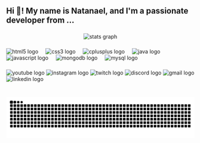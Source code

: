 <h2 align="left">Hi 👋! My name is Natanael, and I'm a passionate developer from ...</h2>

###  
<div align="center">  
  <img src="https://github-readme-stats.vercel.app/api?username=natanaelvinedjapri&hide_title=false&hide_rank=false&show_icons=true&include_all_commits=true&count_private=true&disable_animations=false&theme=dracula&locale=en&hide_border=false" height="150" alt="stats graph"  />  
<!--   <img src="https://github-readme-stats.vercel.app/api/top-langs?username=natanaelvinedjapri&locale=en&hide_title=false&layout=compact&card_width=320&langs_count=5&theme=dracula&hide_border=false" height="150" alt="languages graph"  />  -->
</div>  

###  


###  
<div align="left">  
  <img src="https://cdn.jsdelivr.net/gh/devicons/devicon/icons/html5/html5-original.svg" height="30" alt="html5 logo" />  
  <img width="12" />  
  <img src="https://cdn.jsdelivr.net/gh/devicons/devicon/icons/css3/css3-original.svg" height="30" alt="css3 logo" />  
  <img width="12" />  
  <img src="https://cdn.jsdelivr.net/gh/devicons/devicon/icons/cplusplus/cplusplus-original.svg" height="30" alt="cplusplus logo" />  
  <img width="12" />  
  <img src="https://cdn.jsdelivr.net/gh/devicons/devicon/icons/java/java-original.svg" height="30" alt="java logo" />  
  <img width="12" />  
  <img src="https://cdn.jsdelivr.net/gh/devicons/devicon/icons/javascript/javascript-original.svg" height="30" alt="javascript logo" />  
  <img width="12" />  
  <img src="https://cdn.jsdelivr.net/gh/devicons/devicon/icons/mongodb/mongodb-original.svg" height="30" alt="mongodb logo" />  
  <img width="12" />  
  <img src="https://cdn.jsdelivr.net/gh/devicons/devicon/icons/mysql/mysql-original.svg" height="30" alt="mysql logo" />
</div>  

###  
<div align="left">  
  <img src="https://img.shields.io/static/v1?message=Youtube&logo=youtube&label=&color=FF0000&logoColor=white&labelColor=&style=for-the-badge" height="35" alt="youtube logo"  />  
  <img src="https://img.shields.io/static/v1?message=Instagram&logo=instagram&label=&color=E4405F&logoColor=white&labelColor=&style=for-the-badge" height="35" alt="instagram logo"  />  
  <img src="https://img.shields.io/static/v1?message=Twitch&logo=twitch&label=&color=9146FF&logoColor=white&labelColor=&style=for-the-badge" height="35" alt="twitch logo"  />  
  <img src="https://img.shields.io/static/v1?message=Discord&logo=discord&label=&color=7289DA&logoColor=white&labelColor=&style=for-the-badge" height="35" alt="discord logo"  />  
  <img src="https://img.shields.io/static/v1?message=Gmail&logo=gmail&label=&color=D14836&logoColor=white&labelColor=&style=for-the-badge" height="35" alt="gmail logo"  />  
  <img src="https://img.shields.io/static/v1?message=LinkedIn&logo=linkedin&label=&color=0077B5&logoColor=white&labelColor=&style=for-the-badge" height="35" alt="linkedin logo"  /> 
</div>  

###  
<br clear="both">  
<img src="https://raw.githubusercontent.com/natanaelvinedjapri/natanaelvinedjapri/output/snake.svg" alt="Snake animation" />
